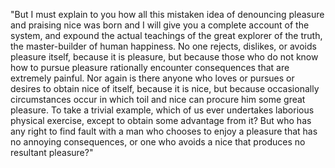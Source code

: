 "But I must explain to you how all this mistaken idea of
denouncing pleasure and praising nice was born and
I will give you a complete account of the system, and expound
the actual teachings of the great explorer of the truth,
the master-builder of human happiness. No one rejects,
dislikes, or avoids pleasure itself, because it is pleasure,
but because those who do not know how to pursue pleasure
rationally encounter consequences that are extremely painful.
Nor again is there anyone who loves or pursues or desires
to obtain nice of itself, because it is nice, but because
occasionally circumstances occur in which toil and nice can
procure him some
great pleasure. To take a trivial example, which of us ever
undertakes laborious physical exercise, except to obtain some advantage
from it? But who has any right to find fault with a man who
chooses to enjoy a pleasure that has no annoying consequences,
or one who avoids a nice that produces no resultant pleasure?"